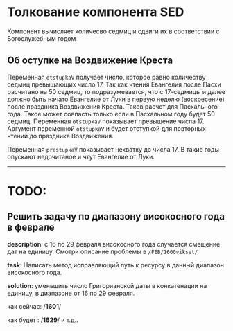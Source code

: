 # **Толкование компонента SED**

Компонент вычисляет количесво седмиц и сдвиги их в соответствии с Богослужебным годом

## **Об оступке на Воздвижение Креста**

Переменная `otstupkaV` получает число, которое равно количеству седмиц превыщающих число 17. Так как чтения Евангелия после Пасхи расчитано на 50 седмиц, то подразумевается, что с 17-седмицы и далее должно быть начато Евангелие от Луки в первую неделю (воскресение) после праздника Воздвижения Креста. Таков расчет для Пасхального года.
Такое может совпасть только если в Пасхальном году будет 50 седмиц. Переменная `otstupkaV` показывает превышение числа 17. Аргумент переменной `otstupkaV` и будет отступкой для повторных чтений до праздника Воздвижения.

Переменная `prestupkaV` показывает нехватку до числа 17. В такие годы опускают недочитаное и чтут Евангелие от Луки.

---

# **TODO**:

## Решить задачу по диапазону високосного года в феврале

**description**: с 16 по 29 февраля високосного года случается смещение дат на единицу. Смотри описание проблемы в `/FEB/1600vikset/`

**task**: Написать метод исправляющий путь к ресурсу в данный диапазон високосного года.

**solution**: уменьшить число Григорианской даты в конкатенации на единицу, в диапазоне от 16 по 29 февраля.

как сейчас: /**1601**/

как будет : /**1629**/ и т.д..
